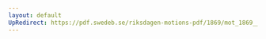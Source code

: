 ```yaml
---
layout: default
UpRedirect: https://pdf.swedeb.se/riksdagen-motions-pdf/1869/mot_1869__ak__00231.pdf
---
```


